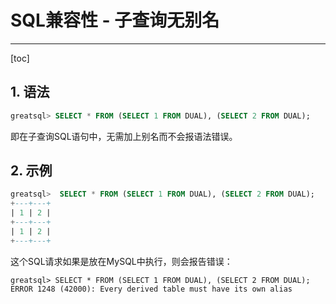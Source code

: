 # SQL兼容性 - 子查询无别名
---
[toc]
## 1. 语法

```sql
greatsql> SELECT * FROM (SELECT 1 FROM DUAL), (SELECT 2 FROM DUAL);
```

即在子查询SQL语句中，无需加上别名而不会报语法错误。

## 2. 示例

```sql
greatsql>  SELECT * FROM (SELECT 1 FROM DUAL), (SELECT 2 FROM DUAL);
+---+---+
| 1 | 2 |
+---+---+
| 1 | 2 |
+---+---+
```

这个SQL请求如果是放在MySQL中执行，则会报告错误：
```
greatsql> SELECT * FROM (SELECT 1 FROM DUAL), (SELECT 2 FROM DUAL);
ERROR 1248 (42000): Every derived table must have its own alias
```
